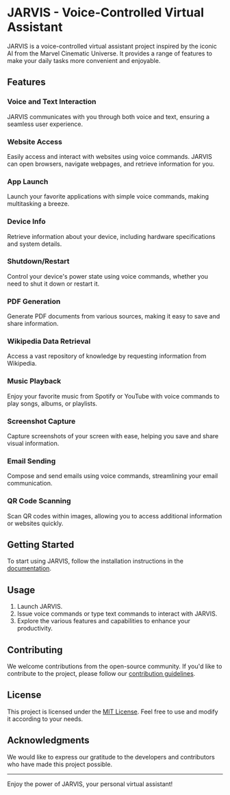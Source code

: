# JARVIS - Voice-Controlled Virtual Assistant

JARVIS is a voice-controlled virtual assistant project inspired by the iconic AI from the Marvel Cinematic Universe. It provides a range of features to make your daily tasks more convenient and enjoyable.

## Features

### Voice and Text Interaction

JARVIS communicates with you through both voice and text, ensuring a seamless user experience.

### Website Access

Easily access and interact with websites using voice commands. JARVIS can open browsers, navigate webpages, and retrieve information for you.

### App Launch

Launch your favorite applications with simple voice commands, making multitasking a breeze.

### Device Info

Retrieve information about your device, including hardware specifications and system details.

### Shutdown/Restart

Control your device's power state using voice commands, whether you need to shut it down or restart it.

### PDF Generation

Generate PDF documents from various sources, making it easy to save and share information.

### Wikipedia Data Retrieval

Access a vast repository of knowledge by requesting information from Wikipedia.

### Music Playback

Enjoy your favorite music from Spotify or YouTube with voice commands to play songs, albums, or playlists.

### Screenshot Capture

Capture screenshots of your screen with ease, helping you save and share visual information.

### Email Sending

Compose and send emails using voice commands, streamlining your email communication.

### QR Code Scanning

Scan QR codes within images, allowing you to access additional information or websites quickly.

## Getting Started

To start using JARVIS, follow the installation instructions in the [documentation](link-to-documentation).

## Usage

1. Launch JARVIS.
2. Issue voice commands or type text commands to interact with JARVIS.
3. Explore the various features and capabilities to enhance your productivity.

## Contributing

We welcome contributions from the open-source community. If you'd like to contribute to the project, please follow our [contribution guidelines](link-to-contribution-guidelines).

## License

This project is licensed under the [MIT License](link-to-license). Feel free to use and modify it according to your needs.

## Acknowledgments

We would like to express our gratitude to the developers and contributors who have made this project possible.

---

Enjoy the power of JARVIS, your personal virtual assistant!
